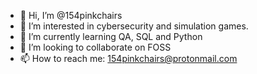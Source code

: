 - 👋 Hi, I’m @154pinkchairs
- 👀 I’m interested in cybersecurity and simulation games.
- 🌱 I’m currently learning QA, SQL and Python
- 💞️ I’m looking to collaborate on FOSS
- 📫 How to reach me: 154pinkchairs@protonmail.com

<!---
154pinkchairs/154pinkchairs is a ✨ special ✨ repository because its `README.md` (this file) appears on your GitHub profile.
You can click the Preview link to take a look at your changes.
--->
